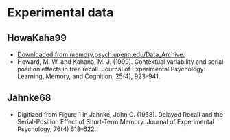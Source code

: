 # Experimental data


## HowaKaha99

* [Downloaded from
  memory.psych.upenn.edu/Data_Archive.](http://memory.psych.upenn.edu/Data_Archive)
* Howard, M. W. and Kahana, M. J. (1999). Contextual variability and serial position effects in free recall. Journal of Experimental Psychology: Learning, Memory, and Cognition, 25(4), 923–941.


## Jahnke68

* Digitized from Figure 1 in Jahnke, John C. (1968). Delayed Recall and the Serial-Position Effect of Short-Term Memory. Journal of Experimental Psychology, 76(4) 618–622.
